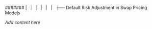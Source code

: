 ####### |   |   |   |   |   |   ├── Default Risk Adjustment in Swap Pricing Models

*Add content here*